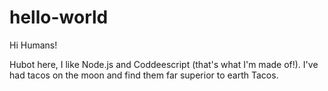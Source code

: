 # hello-world

Hi Humans!

Hubot here, I like Node.js and Coddeescript (that's what I'm made of!).
I've had tacos on the moon and find them far superior to earth Tacos.
